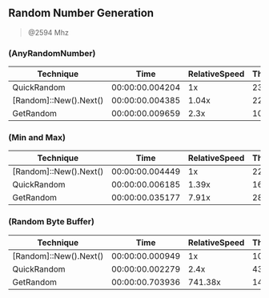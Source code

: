 
Random Number Generation
------------------------
> @2594 Mhz


### (AnyRandomNumber)


|Technique             |Time           |RelativeSpeed|Throughput|
|----------------------|---------------|-------------|----------|
|QuickRandom           |00:00:00.004204|1x           |23782.34/s|
|[Random]::New().Next()|00:00:00.004385|1.04x        |22805.02/s|
|GetRandom             |00:00:00.009659|2.3x         |10352.93/s|


### (Min and Max)


|Technique             |Time           |RelativeSpeed|Throughput|
|----------------------|---------------|-------------|----------|
|[Random]::New().Next()|00:00:00.004449|1x           |22474.44/s|
|QuickRandom           |00:00:00.006185|1.39x        |16166.58/s|
|GetRandom             |00:00:00.035177|7.91x        |2842.73/s |


### (Random Byte Buffer)


|Technique             |Time           |RelativeSpeed|Throughput|
|----------------------|---------------|-------------|----------|
|[Random]::New().Next()|00:00:00.000949|1x           |10531.86/s|
|QuickRandom           |00:00:00.002279|2.4x         |4387.7/s  |
|GetRandom             |00:00:00.703936|741.38x      |14.21/s   |




